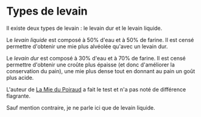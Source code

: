 # Types de levain

Il existe deux types de levain : le levain dur et le levain liquide.

Le _levain liquide_ est composé à 50% d'eau et à 50% de farine. Il est censé permettre
d'obtenir une mie plus alvéolée qu'avec un levain dur.

Le _levain dur_ est composé à 30% d'eau et à 70% de farine. Il est censé permettre
d'obtenir une croûte plus épaisse (et donc d'améliorer la conservation du pain), une
mie plus dense tout en donnant au pain un goût plus acide.

L'auteur de
[La Mie du Poiraud](http://lamiedupoiraud.over-blog.com/2017/07/levain-dur-ou-levain-liquide.html)
a fait le test et n'a pas noté de différence flagrante.

Sauf mention contraire, je ne parle ici que de levain liquide.
